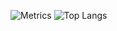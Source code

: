 ![Metrics](/github-metrics.svg)
![Top Langs](https://github-readme-stats-iota-mauve-26.vercel.app/api/top-langs/?username=noemimedeiros&layout=compact&theme=merko)
